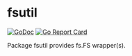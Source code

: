 # fsutil

[![GoDoc](https://godoc.org/github.com/yhlee-tw/fsutil?status.svg)](https://pkg.go.dev/github.com/yhlee-tw/fsutil?tab=overview)
[![Go Report Card](https://goreportcard.com/badge/github.com/yhlee-tw/fsutil)](https://goreportcard.com/report/github.com/yhlee-tw/fsutil)

Package fsutil provides fs.FS wrapper(s).
